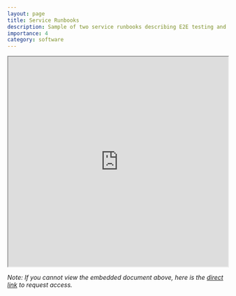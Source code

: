 ```yaml
---
layout: page
title: Service Runbooks
description: Sample of two service runbooks describing E2E testing and manual creation procedures with video walkthroughs
importance: 4
category: software
---
```


<iframe src="https://drive.google.com/file/d/1Vz1jaxalv9dgRPRjc59WHyGPfuHuETET/preview" width="100%" height="480px" allow="autoplay"></iframe>

_Note: If you cannot view the embedded document above, here is the [direct link](https://drive.google.com/file/d/1Vz1jaxalv9dgRPRjc59WHyGPfuHuETET/preview) to request access._
